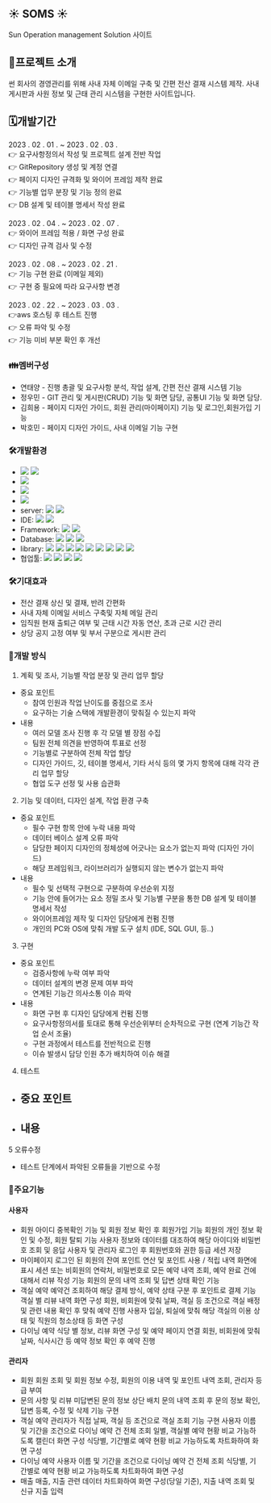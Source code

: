 ## :sunny: SOMS :sunny:
Sun Operation management Solution 사이트

## 🧾프로젝트 소개
썬 회사의 경영관리를 위해 사내 자체 이메일 구축 및 간편 전산 결재 시스템 제작. 사내 게시판과 사원 정보 및 근태 관리 시스템을 구현한 사이트입니다.

## 🗓개발기간
2023 . 02 . 01 . ~ 2023 . 02 . 03 .  
:point_right: 요구사항정의서 작성 및 프로젝트 설계 전반 작업  
:point_right: GitRepository 생성 및 계정 연결  
:point_right: 페이지 디자인 규격화 및 와이어 프레임 제작 완료  
:point_right: 기능별 업무 분장 및 기능 정의 완료  
:point_right: DB 설계 및 테이블 명세서 작성 완료    

2023 . 02 . 04 . ~ 2023 . 02 . 07 .   
:point_right: 와이어 프레임 적용 / 화면 구성 완료  
:point_right: 디자인 규격 검사 및 수정  

2023 . 02 . 08 . ~ 2023 . 02 . 21 .  
:point_right: 기능 구현 완료 (이메일 제외)  
:point_right: 구현 중 필요에 따라 요구사항 변경  

2023 . 02 . 22 . ~ 2023 . 03 . 03 .  
:point_right:aws 호스팅 후 테스트 진행  
:point_right: 오류 파악 및 수정  
:point_right: 기능 미비 부분 확인 후 개선  
### 👪멤버구성
- 연태양 - 진행 총괄 및 요구사항 분석, 작업 설계, 간편 전산 결재 시스템 기능
- 정우민 - GIT 관리 및 게시판(CRUD) 기능 및 화면 담당, 공통UI 기능 및 화면 담당.
- 김희용 - 페이지 디자인 가이드, 회원 관리(마이페이지) 기능 및 로그인,회원가입 기능
- 박호민 - 페이지 디자인 가이드, 사내 이메일 기능 구현

### 🛠개발환경
- <img src="https://img.shields.io/badge/windows 10-0078D6?style=flat&logo=Windows Chrome&logoColor=white"/> <img src="https://img.shields.io/badge/macOS-000000?style=flat&logo=macOS&logoColor=white"/>
- <img src="https://img.shields.io/badge/Google Chrome-4285F4?style=flat&logo=Google Chrome&logoColor=white"/>
- <img src="https://img.shields.io/badge/java11-222324?style=flat&logoColor=white"/>
- <img src="https://img.shields.io/badge/JDK 11-2C2255?style=flat&logoColor=white"/>
- server: <img src="https://img.shields.io/badge/apache tomcat-9.0-2C2255?style=flat&logo=Apache Tomcat&logoColor=white"/> <img src="https://img.shields.io/badge/spring-2C2255?style=flat&logo=Spring boot 내장 서버&logoColor=white"/>
- IDE: <img src="https://img.shields.io/badge/sts4-2C2255?style=flat&logo=sts4 IDE&logoColor=green"/> <img src="https://img.shields.io/badge/IntelliJ IDEA-000000?style=flat&logo=IntelliJ IDEA&logoColor=white"/>
- Framework: <img src="https://img.shields.io/badge/Spring Boot-6DB33F?style=flat&logo=Spring Boot&logoColor=green"/> <img src="https://img.shields.io/badge/Mybatis-6DB33F?style=flat&logo=Mybatis&logoColor=green"/>
- Database: <img src="https://img.shields.io/badge/MySQL 8.0.31-4479A1?style=flat&logo=MySQL&logoColor=white"/>
<img src="https://img.shields.io/badge/HeidiSQL-1B72BE?style=flat&logoColor=white"/> <img src="https://img.shields.io/badge/MySQLWorkbench-02458D?style=flat&logoColor=white"/>
- library: <img src="https://img.shields.io/badge/jQuery-0769AD?style=flat&logo=jQuery&logoColor=white"/> <img src="https://img.shields.io/badge/Thymeleaf-005F0F?style=flat&logo=Thymeleaf&logoColor=white"/> <img src="https://img.shields.io/badge/Spring Web-005F0F?style=flat&logo=Spring Web&logoColor=white"/> <img src="https://img.shields.io/badge/DevTool-0A0A0A?style=flat&logo=DevTool&logoColor=white"/> <img src="https://img.shields.io/badge/Sql.Driver-0A0A0A?style=flat&logo=Sql.Driver&logoColor=white"/> <img src="https://img.shields.io/badge/Lombok-0A0A0A?style=flat&logo=Lombok&logoColor=white"/> <img src="https://img.shields.io/badge/Validation-0A0A0A?style=flat&logo=Validation&logoColor=white"/> <img src="https://img.shields.io/badge/Spring Mail Sender-0A0A0A?style=flat&logo=Spring Mail Sender&logoColor=white"/> <img src="https://img.shields.io/badge/AWS sdk WorkMail-0A0A0A?style=flat&logo=AWS sdk WorkMail&logoColor=white"/>
- 협업툴: <img src="https://img.shields.io/badge/GitHub-181717?style=flat&logo=GitHub&logoColor=white"/> <img src="https://img.shields.io/badge/Sourcetree-0052CC?style=flat&logo=Sourcetree&logoColor=white"/> <img src="https://img.shields.io/badge/Slack-4A154B?style=flat&logo=Slack&logoColor=white"/> <img src="https://img.shields.io/badge/Google Sheets-34A853?style=flat&logo=Google Sheets&logoColor=white"/> 

### 🛠기대효과
- 전산 결재 상신 및 결재, 반려 간편화
- 사내 자체 이메일 서비스 구축및 자체 메일 관리
- 임직원 현재 출퇴근 여부 및 근태 시간 자동 연산, 초과 근로 시간 관리
- 상당 공지 고정 여부 및 부서 구분으로 게시판 관리

### 💎개발 방식
1) 계획 및 조사, 기능별 작업 분장 및 관리 업무 할당

- 중요 포인트
    - 참여 인원과 작업 난이도를 중점으로 조사
    - 요구하는 기술 스택에 개발환경이 맞춰질 수 있는지 파악
- 내용
    - 여러 모델 조사 진행 후 각 모델 별 장점 수집
    - 팀원 전체 의견을 반영하여 투표로 선정
    - 기능별로 구분하여 전체 작업 할당
    - 디자인 가이드, 깃, 테이블 명세서, 기타 서식 등의 몇 가지 항목에 대해 각각 관리 업무 할당
    - 협업 도구 선정 및 사용 습관화

2) 기능 및 데이터, 디자인 설계, 작업 환경 구축

- 중요 포인트
    - 필수 구현 항목 안에 누락 내용 파악
    - 데이터 베이스 설계 오류 파악
    - 담당한 페이지 디자인의 정체성에 어긋나는 요소가 없는지 파악 (디자인 가이드)
    - 해당 프레임워크, 라이브러리가 실행되지 않는 변수가 없는지 파악
- 내용
    - 필수 및 선택적 구현으로 구분하여 우선순위 지정
    - 기능 안에 들어가는 요소 정밀 조사 및 기능별 구분을 통한 DB 설계 및 테이블 명세서 작성
    - 와이어프레임 제작 및 디자인 담당에게 컨펌 진행
    - 개인의 PC와 OS에 맞춰 개발 도구 설치 (IDE, SQL GUI, 등..)

3) 구현

- 중요 포인트
    - 검증사항에 누락 여부 파악
    - 데이터 설계의 변경 문제 여부 파악
    - 연계된 기능간 의사소통 이슈 파악
- 내용
    - 화면 구현 후 디자인 담당에게 컨펌 진행
    - 요구사항정의서를 토대로 통해 우선순위부터 순차적으로 구현 (연계 기능간 작업 순서 조율)
    - 구현 과정에서 테스트를 전반적으로 진행
    - 이슈 발생시 담당 인원 추가 배치하여 이슈 해결

4) 테스트

- 중요 포인트
    - 
- 내용
    - 

5 오류수정 

- 테스트 단계에서 파악된 오류들을 기반으로 수정

### 💎주요기능
#### 사용자
- 회원
아이디 중복확인 기능 및 회원 정보 확인 후 회원가입 기능
회원의 개인 정보 확인 및 수정, 회원 탈퇴 기능
사용자 정보와 데이터를 대조하여 해당 아이디와 비밀번호 조회 및 응답
사용자 및 관리자 로그인 후 회원번호와 권한 등급 세션 저장
- 마이페이지
로그인 된 회원의 잔여 포인트 연산 및 포인트 사용 / 적립 내역 화면에 표시
세션 또는 비회원의 연락처, 비밀번호로 모든 예약 내역 조회, 예약 완료 건에 대해서 리뷰 작성 기능
회원의 문의 내역 조회 및 답변 상태 확인 기능
- 객실 예약
예약건 조회하여 해당 결제 방식, 예약 상태 구분 후 포인트로 결제 기능
객실 별 리뷰 내역 화면 구성
회원, 비회원에 맞춰 날짜, 객실 등 조건으로 객실 배정 및 관련 내용 확인 후 맞춰 예약 진행
사용자 입실, 퇴실에 맞춰 해당 객실의 이용 상태 및 직원의 청소상태 등 화면 구성
- 다이닝 예약
식당 별 정보, 리뷰 화면 구성 및 예약 페이지 연결
회원, 비회원에 맞춰 날짜, 식사시간 등 예약 정보 확인 후 예약 진행

#### 관리자
- 회원
회원 조회 및 회원 정보 수정, 회원의 이용 내역 및 포인트 내역 조회, 관리자 등급 부여
- 문의 사항 및 리뷰
미답변된 문의 정보 상단 배치
문의 내역 조회 후 문의 정보 확인, 답변 등록, 수정 및 삭제 기능 구현
- 객실 예약
관리자가 직접 날짜, 객실 등 조건으로 객실 조회 기능 구현
사용자 이름 및 기간을 조건으로 다이닝 예약 건 전체 조회
일별, 객실별 예약 현황 비교 가능하도록 캘린더 화면 구성
식당별, 기간별로 예약 현황 비교 가능하도록 차트화하여 화면 구성
- 다이닝 예약
사용자 이름 및 기간을 조건으로 다이닝 예약 건 전체 조회
식당별, 기간별로 예약 현황 비교 가능하도록 차트화하여 화면 구성
- 매출
매출, 지출 관련 데이터 차트화하여 화면 구성(당일 기준), 지출 내역 조회 및 신규 지출 입력


